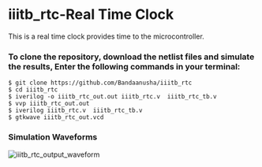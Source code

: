 # iiitb_rtc-Real Time Clock
This is a real time clock provides time to the microcontroller.

### To clone the repository, download the netlist files and simulate the results, Enter the following commands in your terminal:
```
$ git clone https://github.com/Bandaanusha/iiitb_rtc
$ cd iiitb_rtc
$ iverilog -o iiitb_rtc_out.out iiitb_rtc.v  iiitb_rtc_tb.v
$ vvp iiitb_rtc_out.out
$ iverilog iiitb_rtc.v  iiitb_rtc_tb.v
$ gtkwave iiitb_rtc_out.vcd
```
### Simulation Waveforms
![iiitb_rtc_output_waveform](https://user-images.githubusercontent.com/62790565/181303117-9da92814-20e7-4b28-b0ac-55b03bb8a11e.PNG)
